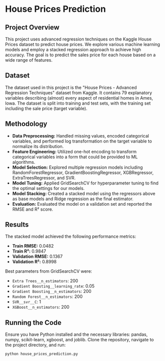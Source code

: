 # House Prices Prediction

## Project Overview
This project uses advanced regression techniques on the Kaggle House Prices dataset to predict house prices. We explore various machine learning models and employ a stacked regression approach to achieve high accuracy. The goal is to predict the sales price for each house based on a wide range of features.

## Dataset
The dataset used in this project is the "House Prices - Advanced Regression Techniques" dataset from Kaggle. It contains 79 explanatory variables describing (almost) every aspect of residential homes in Ames, Iowa. The dataset is split into training and test sets, with the training set including the sale price (target variable).

## Methodology
- **Data Preprocessing:** Handled missing values, encoded categorical variables, and performed log transformation on the target variable to normalize its distribution.
- **Feature Engineering:** Utilized one-hot encoding to transform categorical variables into a form that could be provided to ML algorithms.
- **Model Selection:** Explored multiple regression models including RandomForestRegressor, GradientBoostingRegressor, XGBRegressor, ExtraTreesRegressor, and SVR.
- **Model Tuning:** Applied GridSearchCV for hyperparameter tuning to find the optimal settings for our models.
- **Model Stacking:** Created a stacked model using the regressors above as base models and Ridge regression as the final estimator.
- **Evaluation:** Evaluated the model on a validation set and reported the RMSE and R² score.

## Results
The stacked model achieved the following performance metrics:
- **Train RMSE:** 0.0482
- **Train R²:** 0.9847
- **Validation RMSE:** 0.1367
- **Validation R²:** 0.8998

Best parameters from GridSearchCV were:
- `Extra Trees__n_estimators`: 200
- `Gradient Boosting__learning_rate`: 0.05
- `Gradient Boosting__n_estimators`: 200
- `Random Forest__n_estimators`: 200
- `SVR__svr__C`: 1
- `XGBoost__n_estimators`: 200

## Running the Code
Ensure you have Python installed and the necessary libraries: pandas, numpy, scikit-learn, xgboost, and joblib. Clone the repository, navigate to the project directory, and run:

```bash
python house_prices_prediction.py
